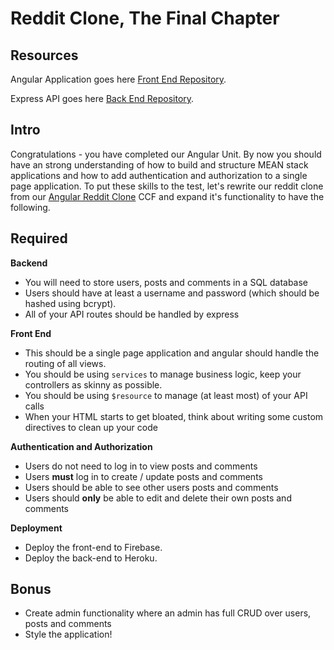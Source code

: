 # Reddit Clone, The Final Chapter


## Resources
Angular Application goes here [Front End Repository](https://github.com/gSchool/reddit-clone-front-end).

Express API goes here [Back End Repository](https://github.com/gSchool/reddit-clone-back-end).

## Intro

Congratulations - you have completed our Angular Unit. By now you should have an strong understanding of how to build and structure MEAN stack applications and how to add authentication and authorization to a single page application. To put these skills to the test, let's rewrite our reddit clone from our [Angular Reddit Clone](/redirects/articles/4886) CCF and expand it's functionality to have the following.

## Required

**Backend**

- You will need to store users, posts and comments in a SQL database
- Users should have at least a username and password (which should be hashed using bcrypt).
- All of your API routes should be handled by express

**Front End**

- This should be a single page application and angular should handle the routing of all views.
- You should be using `services` to manage business logic, keep your controllers as skinny as possible.
- You should be using `$resource` to manage (at least most) of your API calls
- When your HTML starts to get bloated, think about writing some custom directives to clean up your code

**Authentication and Authorization**

- Users do not need to log in to view posts and comments
- Users **must** log in to create / update posts and comments
- Users should be able to see other users posts and comments
- Users should **only** be able to edit and delete their own posts and comments

**Deployment**

- Deploy the front-end to Firebase.
- Deploy the back-end to Heroku.

## Bonus

- Create admin functionality where an admin has full CRUD over users, posts and comments
- Style the application!
